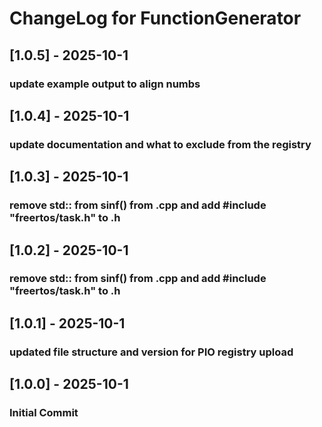 # ChangeLog for FunctionGenerator

## [1.0.5] - 2025-10-1
### update example output to align numbs

## [1.0.4] - 2025-10-1
### update documentation and what to exclude from the registry

## [1.0.3] - 2025-10-1
### remove std:: from sinf() from .cpp and add #include "freertos/task.h" to .h

## [1.0.2] - 2025-10-1
### remove std:: from sinf() from .cpp and add #include "freertos/task.h" to .h

## [1.0.1] - 2025-10-1
### updated file structure and version for PIO registry upload

## [1.0.0] - 2025-10-1
### Initial Commit 
